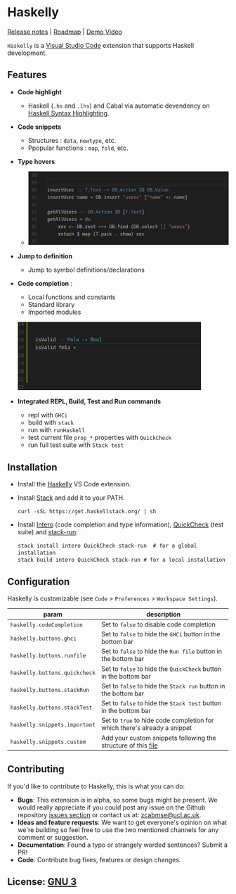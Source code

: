 # Haskelly

[Release notes](https://github.com/haskelly-dev/Haskelly/releases)  | [Roadmap](https://trello.com/b/vsMlLU4h/haskelly-features) | [Demo Video](https://www.youtube.com/watch?v=r3x64iz5xDk)

`Haskelly` is a [Visual Studio Code](https://code.visualstudio.com/) extension that supports Haskell development.

## Features

* __Code highlight__
  - Haskell (`.hs` and `.lhs`) and Cabal via automatic devendency on [Haskell Syntax Highlighting](https://marketplace.visualstudio.com/items?itemName=justusadam.language-haskell).

* __Code snippets__
  - Structures : `data`, `newtype`, etc.
  - Ppopular functions : `map`, `fold`, etc.


* __Type hovers__
    - ![hover](resources/hover.gif)


* __Jump to definition__
  - Jump to symbol definitions/declarations


* __Code completion__ :
    - Local functions and constants
    - Standard library
    - Imported modules

    ![completion](resources/completion.gif)


* __Integrated REPL, Build, Test and Run commands__
  - repl with `GHCi`
  - build with `stack`
  - run with `runHaskell`
  - test current file `prop_*` properties with `QuickCheck`
  - run full test suite with `Stack test`

## Installation

  * Install the [Haskelly](https://marketplace.visualstudio.com/items?itemName=UCL.haskelly) VS Code extension.

  * Install [Stack](https://www.haskellstack.org) and add it to your PATH.

    ```shell
    curl -sSL https://get.haskellstack.org/ | sh
    ```

  * Install [Intero](https://github.com/commercialhaskell/intero) (code completion and type information), [QuickCheck](https://hackage.haskell.org/package/QuickCheck) (test suite) and [stack-run](https://hackage.haskell.org/package/stack-run):

    ```shell
    stack install intero QuickCheck stack-run  # for a global installation
    stack build intero QuickCheck stack-run # for a local installation
    ```

## Configuration

Haskelly is customizable
(see `Code` > `Preferences` > `Workspace Settings`).

|param                          | description              |
|----------------------------   |--------------------------|
| `haskelly.codeCompletion`     | Set to `false` to disable code completion|
| `haskelly.buttons.ghci`       | Set to `false` to hide the `GHCi` button in the bottom bar|
| `haskelly.buttons.runfile`    | Set to `false` to hide the `Run file` button in the bottom bar|
| `haskelly.buttons.quickcheck` | Set to `false` to hide the `QuickCheck` button in the bottom bar|
| `haskelly.buttons.stackRun`   | Set to `false` to hide the `Stack run` button in the bottom bar|
| `haskelly.buttons.stackTest`  | Set to `false` to hide the `Stack test` button in the bottom bar|
| `haskelly.snippets.important` | Set to `true` to hide code completion for which there's already a snippet|
| `haskelly.snippets.custom`    | Add your custom snippets following the structure of this [file](https://github.com/haskelly-dev/Haskelly/tree/master/languages/snippets/haskell.json)|


## Contributing

If you'd like to contribute to Haskelly, this is what you can do:

* __Bugs__: This extension is in alpha, so some bugs might be present. We would really appreciate if you
could post any issue on the Github repository [issues section](https://github.com/haskelly-dev/Haskelly/issues) or contact us at: [zcabmse@ucl.ac.uk](mailto:zcabmse@ucl.ac.uk?Subject=Haskelly%20feedback).
* __Ideas and feature requests__: We want to get everyone's opinion on what we're building so feel free to use the two mentioned channels for any comment or suggestion.
* __Documentation__: Found a typo or strangely worded sentences? Submit a PR!
* __Code__: Contribute bug fixes, features or design changes.


## License: [GNU 3](https://github.com/haskelly-dev/Haskelly/blob/master/License.txt)

